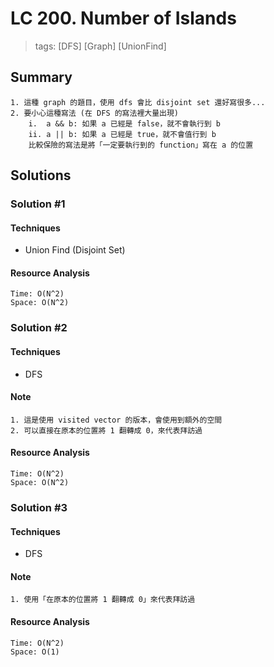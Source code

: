 # LC 200. Number of Islands
> tags: [DFS] [Graph] [UnionFind]

## Summary 
```
1. 這種 graph 的題目，使用 dfs 會比 disjoint set 還好寫很多...
2. 要小心這種寫法 (在 DFS 的寫法裡大量出現)
    i.  a && b: 如果 a 已經是 false，就不會執行到 b
    ii. a || b: 如果 a 已經是 true，就不會值行到 b
    比較保險的寫法是將「一定要執行到的 function」寫在 a 的位置
```

## Solutions
### Solution #1
#### Techniques
- Union Find (Disjoint Set)

#### Resource Analysis
```
Time: O(N^2)
Space: O(N^2)
```


### Solution #2
#### Techniques
- DFS

#### Note
```
1. 這是使用 visited vector 的版本，會使用到額外的空間
2. 可以直接在原本的位置將 1 翻轉成 0，來代表拜訪過
```

#### Resource Analysis
```
Time: O(N^2)
Space: O(N^2)
```


### Solution #3
#### Techniques
- DFS

#### Note
```
1. 使用「在原本的位置將 1 翻轉成 0」來代表拜訪過
```

#### Resource Analysis
```
Time: O(N^2)
Space: O(1)
```